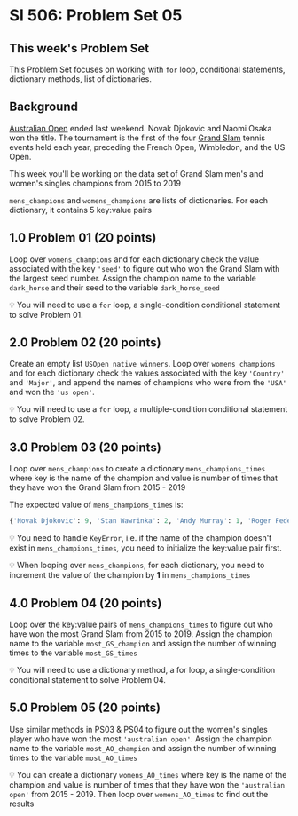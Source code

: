 # SI 506: Problem Set 05

## This week's Problem Set

This Problem Set focuses on working with `for` loop, conditional statements, dictionary methods, list of dictionaries.

## Background

[Australian Open](https://ausopen.com/) ended last weekend. Novak Djokovic and Naomi Osaka won the title.
The tournament is the first of the four [Grand Slam](https://en.wikipedia.org/wiki/Grand_Slam_(tennis)) tennis events held each year, preceding the French Open, Wimbledon, and the US Open.

This week you'll be working on the data set of Grand Slam men's and women's singles champions from 2015 to 2019

`mens_champions` and `womens_champions` are lists of dictionaries. For each dictionary, it contains 5 key:value pairs

## 1.0 Problem 01 (20 points)

Loop over `womens_champions` and for each dictionary check the value associated with the key `'seed'` to figure out who won the Grand Slam with the largest seed number. Assign the champion name to the variable `dark_horse` and their seed to the variable `dark_horse_seed`

:bulb: You will need to use a `for` loop, a single-condition conditional statement to solve Problem 01.

## 2.0 Problem 02 (20 points)

Create an empty list `USOpen_native_winners`. Loop over `womens_champions` and for each dictionary check the values associated with the key `'Country'` and `'Major'`, and append the names of champions who were from the `'USA'` and won the `'us open'`.

:bulb: You will need to use a `for` loop, a multiple-condition conditional statement to solve Problem 02.

## 3.0 Problem 03 (20 points)

Loop over `mens_champions` to create a dictionary `mens_champions_times` where key is the name of the champion and value is number of times that they have won the Grand Slam from 2015 - 2019

The expected value of `mens_champions_times` is:

```python
{'Novak Djokovic': 9, 'Stan Wawrinka': 2, 'Andy Murray': 1, 'Roger Federer': 3, 'Rafael Nadal': 5}
```

:bulb: You need to handle `KeyError`, i.e. if the name of the champion doesn't exist in `mens_champions_times`, you need to initialize the key:value pair first.

:bulb: When looping over `mens_champions`, for each dictionary, you need to increment the value of the champion by **1** in `mens_champions_times`

## 4.0 Problem 04 (20 points)

Loop over the key:value pairs of `mens_champions_times` to figure out who have won the most Grand Slam from 2015 to 2019. Assign the champion name to the variable `most_GS_champion` and assign the number of winning times to the variable `most_GS_times`

:bulb: You will need to use a dictionary method, a for loop, a single-condition conditional statement to solve Problem 04.

## 5.0 Problem 05 (20 points)

Use similar methods in PS03 & PS04 to figure out the women's singles player who have won the most `'australian open'`. Assign the champion name to the variable `most_AO_champion` and assign the number of winning times to the variable `most_AO_times`

:bulb: You can create a dictionary `womens_AO_times` where key is the name of the champion and value is number of times that they have won the `'australian open'` from 2015 - 2019. Then loop over `womens_AO_times` to find out the results

